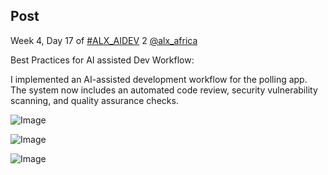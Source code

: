 ## Post

Week 4, Day 17 of [#ALX_AIDEV](/hashtag/ALX_AIDEV?src=hashtag_click) 2 [@alx_africa](/alx_africa)

Best Practices for AI assisted Dev Workflow:

I implemented an AI-assisted development workflow for the polling app. The system now includes an automated code review, security vulnerability scanning, and quality assurance checks.

![Image](https://pbs.twimg.com/media/G0_qqfeWcAAazDw?format=jpg&name=360x360)

![Image](https://pbs.twimg.com/media/G0_qrSjW8AA5KK0?format=jpg&name=360x360)

![Image](https://pbs.twimg.com/media/G0_qsB-XsAAQyQs?format=jpg&name=360x360)
